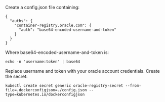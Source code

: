 Create a config.json file containing:

```
{
  "auths": {
    "container-registry.oracle.com": {
      "auth": "base64-encoded-username-and-token"
    }
  }
}
```

Where base64-encoded-username-and-token is:

```
echo -n 'username:token' | base64
```

Replace username and token with your oracle account credentials.
Create the secret:

```
kubectl create secret generic oracle-registry-secret --from-file=.dockerconfigjson=./config.json --type=kubernetes.io/dockerconfigjson
```

